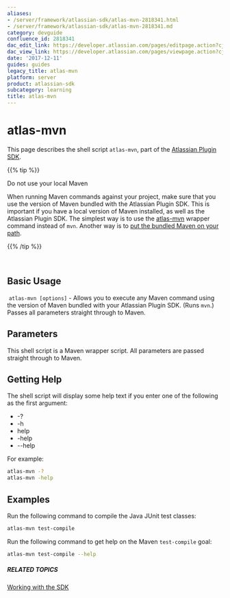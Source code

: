 ```yaml
---
aliases:
- /server/framework/atlassian-sdk/atlas-mvn-2818341.html
- /server/framework/atlassian-sdk/atlas-mvn-2818341.md
category: devguide
confluence_id: 2818341
dac_edit_link: https://developer.atlassian.com/pages/editpage.action?cjm=wozere&pageId=2818341
dac_view_link: https://developer.atlassian.com/pages/viewpage.action?cjm=wozere&pageId=2818341
date: '2017-12-11'
guides: guides
legacy_title: atlas-mvn
platform: server
product: atlassian-sdk
subcategory: learning
title: atlas-mvn
---
```

# atlas-mvn

This page describes the shell script `atlas-mvn`, part of the [Atlassian Plugin SDK](/server/framework/atlassian-sdk/working-with-the-sdk).

{{% tip %}}

Do not use your local Maven

When running Maven commands against your project, make sure that you use the version of Maven bundled with the Atlassian Plugin SDK. This is important if you have a local version of Maven installed, as well as the Atlassian Plugin SDK. The simplest way is to use the [atlas-mvn](https://developer.atlassian.com/display/DOCS/atlas-mvn) wrapper command instead of `mvn`. Another way is to [put the bundled Maven on your path](https://developer.atlassian.com/display/DOCS/Verifying+Your+Maven+Settings).

{{% /tip %}}

 

## Basic Usage

 `atlas-mvn [options]` - Allows you to execute any Maven command using the version of Maven bundled with your Atlassian Plugin SDK. (Runs `mvn`.) Passes all parameters straight through to Maven.

## Parameters

This shell script is a Maven wrapper script. All parameters are passed straight through to Maven.

## Getting Help

The shell script will display some help text if you enter one of the following as the first argument:

-   -?
-   -h
-   help
-   -help
-   --help

For example:

``` bash
atlas-mvn -?
atlas-mvn -help
```

## Examples

Run the following command to compile the Java JUnit test classes:

``` bash
atlas-mvn test-compile 
```

Run the following command to get help on the Maven `test-compile` goal:

``` bash
atlas-mvn test-compile --help
```

##### RELATED TOPICS

[Working with the SDK](/server/framework/atlassian-sdk/working-with-the-sdk)


















































































































































































































































































